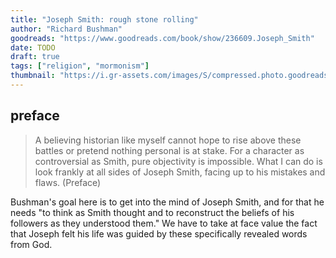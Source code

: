 ```yaml
---
title: "Joseph Smith: rough stone rolling"
author: "Richard Bushman"
goodreads: "https://www.goodreads.com/book/show/236609.Joseph_Smith"
date: TODO
draft: true
tags: ["religion", "mormonism"]
thumbnail: "https://i.gr-assets.com/images/S/compressed.photo.goodreads.com/books/1388188757l/236609.jpg"
---
```


## preface

> A believing historian like myself cannot hope to rise above these battles or pretend nothing personal is at stake. For a character as controversial as Smith, pure objectivity is impossible. What I can do is look frankly at all sides of Joseph Smith, facing up to his mistakes and flaws. (Preface)

Bushman's goal here is to get into the mind of Joseph Smith, and for that he needs "to think as Smith thought and to reconstruct the beliefs of his followers as they understood them." We have to take at face value the fact that Joseph felt his life was guided by these specifically revealed words from God.
